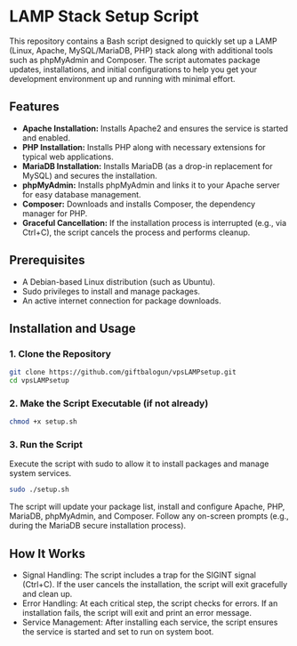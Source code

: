 # LAMP Stack Setup Script

This repository contains a Bash script designed to quickly set up a LAMP (Linux, Apache, MySQL/MariaDB, PHP) stack along with additional tools such as phpMyAdmin and Composer. The script automates package updates, installations, and initial configurations to help you get your development environment up and running with minimal effort.

## Features

- **Apache Installation:** Installs Apache2 and ensures the service is started and enabled.
- **PHP Installation:** Installs PHP along with necessary extensions for typical web applications.
- **MariaDB Installation:** Installs MariaDB (as a drop-in replacement for MySQL) and secures the installation.
- **phpMyAdmin:** Installs phpMyAdmin and links it to your Apache server for easy database management.
- **Composer:** Downloads and installs Composer, the dependency manager for PHP.
- **Graceful Cancellation:** If the installation process is interrupted (e.g., via Ctrl+C), the script cancels the process and performs cleanup.

## Prerequisites

- A Debian-based Linux distribution (such as Ubuntu).
- Sudo privileges to install and manage packages.
- An active internet connection for package downloads.

## Installation and Usage

### 1. Clone the Repository

```bash
git clone https://github.com/giftbalogun/vpsLAMPsetup.git
cd vpsLAMPsetup
```

### 2. Make the Script Executable (if not already)

```bash
chmod +x setup.sh
```

### 3. Run the Script

Execute the script with sudo to allow it to install packages and manage system services.
```bash
sudo ./setup.sh
```
The script will update your package list, install and configure Apache, PHP, MariaDB, phpMyAdmin, and Composer. 
Follow any on-screen prompts (e.g., during the MariaDB secure installation process).

## How It Works
- Signal Handling: The script includes a trap for the SIGINT signal (Ctrl+C). If the user cancels the installation, the script will exit gracefully and clean up.
- Error Handling: At each critical step, the script checks for errors. If an installation fails, the script will exit and print an error message.
- Service Management: After installing each service, the script ensures the service is started and set to run on system boot.